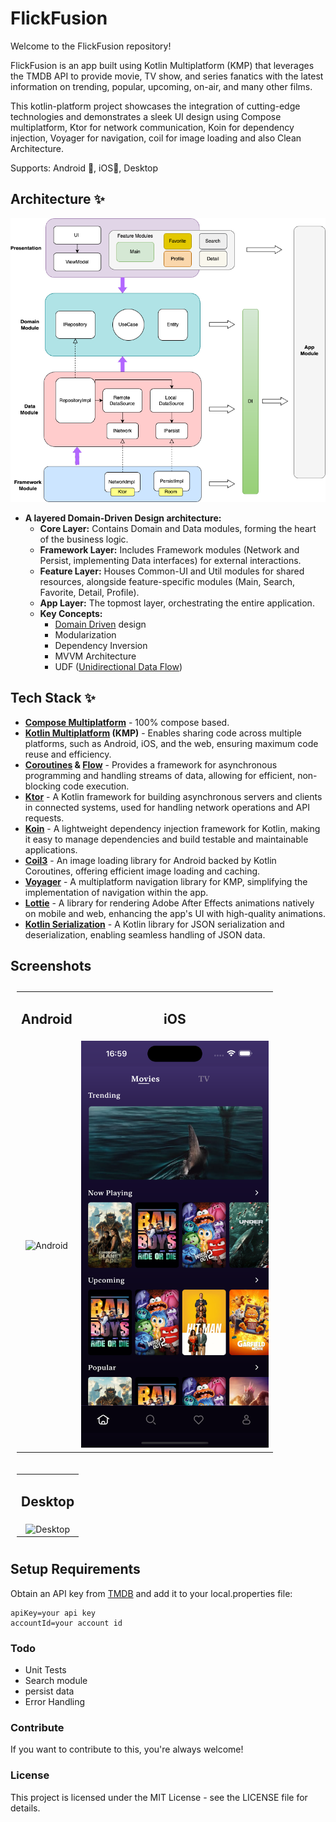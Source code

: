 

# FlickFusion

Welcome to the FlickFusion repository! 

FlickFusion is an app built using Kotlin Multiplatform (KMP) that leverages the TMDB API to provide movie, TV show, and series fanatics with the latest information on trending, popular, upcoming, on-air, and many other films.

This kotlin-platform project showcases the integration of cutting-edge technologies and demonstrates a sleek UI design using Compose multiplatform, Ktor for network communication, Koin for dependency injection, Voyager for navigation, coil for image loading and also Clean Architecture.  

Supports: Android 📱, iOS📱, Desktop

## Architecture ✨

![Architecture](screenshots/Architecture.png)

- **A layered Domain-Driven Design architecture:**
  - **Core Layer:** Contains Domain and Data modules, forming the heart of the business logic.
  - **Framework Layer:** Includes Framework modules (Network and Persist, implementing Data interfaces) for external interactions.
  - **Feature Layer:** Houses Common-UI and Util modules for shared resources, alongside feature-specific modules (Main, Search, Favorite, Detail, Profile).
  - **App Layer:** The topmost layer, orchestrating the entire application.
  - **Key Concepts:**
      - [Domain Driven](https://developer.android.com/topic/architecture/domain-layer) design
      - Modularization
      - Dependency Inversion
      - MVVM Architecture
      - UDF ([Unidirectional Data Flow](https://developer.android.com/develop/ui/compose/architecture#udf-compose)) 

## Tech Stack ✨
- **[Compose Multiplatform](https://www.jetbrains.com/lp/compose-multiplatform/)**  - 100% compose based.
- **[Kotlin Multiplatform](https://kotlinlang.org/docs/multiplatform.html) (KMP)**  -  Enables sharing code across multiple platforms, such as Android, iOS, and the web, ensuring maximum code reuse and efficiency.
- **[Coroutines](https://developer.android.com/kotlin/coroutines) & [Flow](https://developer.android.com/kotlin/flow)**  -  Provides a framework for asynchronous programming and handling streams of data, allowing for efficient, non-blocking code execution.
- **[Ktor](https://ktor.io/docs/client-create-new-application.html)**  -  A Kotlin framework for building asynchronous servers and clients in connected systems, used for handling network operations and API requests.
- **[Koin](https://insert-koin.io/docs/reference/koin-mp/kmp/)**  -  A lightweight dependency injection framework for Kotlin, making it easy to manage dependencies and build testable and maintainable applications.
- **[Coil3](https://coil-kt.github.io/coil/upgrading_to_coil3/)**  -  An image loading library for Android backed by Kotlin Coroutines, offering efficient image loading and caching.
- **[Voyager](https://voyager.adriel.cafe/)**  -  A multiplatform navigation library for KMP, simplifying the implementation of navigation within the app.
- **[Lottie](https://airbnb.io/lottie/#/)**  -  A library for rendering Adobe After Effects animations natively on mobile and web, enhancing the app's UI with high-quality animations.
- **[Kotlin Serialization](https://kotlinlang.org/docs/serialization.html)**  -  A Kotlin library for JSON serialization and deserialization, enabling seamless handling of JSON data.

## Screenshots

<table style="padding:10px">
	<tr>
		<td align="center">
			<h2>Android</h2>
		</td>
		<td align="center">
			<h2>iOS</h2>
		</td>
  	</tr>
	<tr>
    	<td align="center">
			<img src="screenshots/Android.png" alt="Android" width="300"/>
    	</td>
		<td align="center">
			<img src="screenshots/iOS.jpg" alt="iOS" width="300"/>
    	</td>
  	</tr>
</table>


<table style="padding:10px">
	<tr>
		<td align="center">
			<h2>Desktop</h2>
		</td>
  	</tr>
	<tr>
    	<td align="center">
			<img src="screenshots/desktop.png" alt="Desktop" width="500"/>
    	</td>
  	</tr>
</table>

## Setup Requirements

Obtain an API key from [TMDB](https://developer.themoviedb.org/reference/intro/authentication
) and add it to your local.properties file:
   ```
   apiKey=your api key
   accountId=your account id
   ```
### Todo
- Unit Tests
- Search module
- persist data
- Error Handling

### Contribute
If you want to contribute to this, you're always welcome!

### License
This project is licensed under the MIT License - see the LICENSE file for details.





